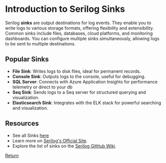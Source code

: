 # Introduction to Serilog Sinks

Serilog **sinks** are output destinations for log events. They enable you to write logs to various storage formats, offering flexibility and extensibility. Common sinks include files, databases, cloud platforms, and monitoring dashboards. You can configure multiple sinks simultaneously, allowing logs to be sent to multiple destinations.

## Popular Sinks

- **File Sink**: Writes logs to disk files, ideal for permanent records.
- **Console Sink**: Outputs logs to the console, useful for debugging.
- **SQL Server**: Connects with Azure Application Insights for performance telemetry or direct to your db
- **Seq Sink**: Sends logs to a Seq server for structured querying and visualization.
- **Elasticsearch Sink**: Integrates with the ELK stack for powerful searching and visualization.

## Resources

- See all Sinks [here](https://github.com/serilog/serilog/wiki/Provided-Sinks)
- Learn more on [Serilog's Official Site](https://serilog.net/).
- Explore the list of sinks on the [Serilog GitHub Wiki](https://github.com/serilog/serilog/wiki/Provided-Sinks).

[Return](https://www.github.com/uerbzr/csharp-serilog-introduction)
